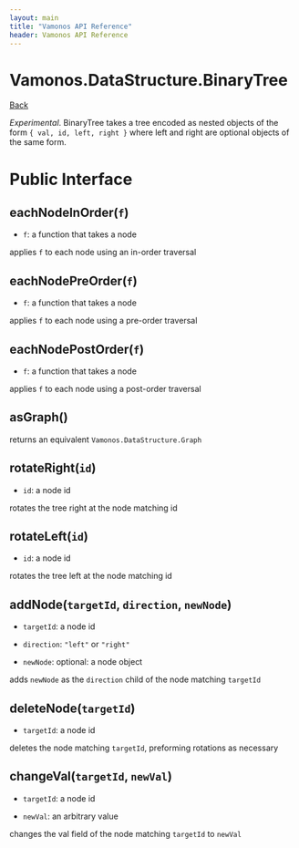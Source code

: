 ```yaml
---
layout: main
title: "Vamonos API Reference"
header: Vamonos API Reference
---
```



Vamonos.DataStructure.BinaryTree
================================

[Back](index.html)

*Experimental*. BinaryTree takes a tree encoded as nested objects of
the form `{ val, id, left, right }` where left and right are optional
objects of the same form.


Public Interface
================

## **eachNodeInOrder**(`f`)
 * `f`: a function that takes a node

applies `f` to each node using an in-order traversal

## **eachNodePreOrder**(`f`)
 * `f`: a function that takes a node

applies `f` to each node using a pre-order traversal

## **eachNodePostOrder**(`f`)
 * `f`: a function that takes a node

applies `f` to each node using a post-order traversal

## **asGraph**()
returns an equivalent `Vamonos.DataStructure.Graph`

## **rotateRight**(`id`)
 * `id`: a node id

rotates the tree right at the node matching id

## **rotateLeft**(`id`)
 * `id`: a node id

rotates the tree left at the node matching id

## **addNode**(`targetId`, `direction`, `newNode`)
 * `targetId`: a node id

 * `direction`: `"left"` or `"right"`

 * `newNode`: optional: a node object

adds `newNode` as the `direction` child of the node matching `targetId`

## **deleteNode**(`targetId`)
 * `targetId`: a node id

deletes the node matching `targetId`, preforming rotations as necessary

## **changeVal**(`targetId`, `newVal`)
 * `targetId`: a node id

 * `newVal`: an arbitrary value

changes the val field of the node matching `targetId` to `newVal`

